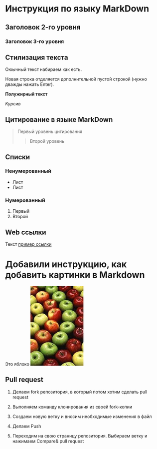 # Инструкция по языку MarkDown

## Заголовок 2-го уровня

### Заголовок 3-го уровня

## Стилизация текста

Оюычный текст набираем как есть.

Новая строка отделяется дополнительной пустой строкой (нужно дважды нажать Enter).

**Полужирный текст**

*Курсив*

## Цитирование в языке MarkDown

> Первый уровень цитирования
>
>> Второй уровень

## Списки

### Ненумерованный
* Лист
* Лист

### Нумерованный
1. Первый
2. Второй 

## Web ссылки

Текст [пример ссылки](http.example.com "Всплывающая подсказка")

# Добавили инструкцию, как добавить картинки в Markdown
Это яблоко
![Яблоко](apple.jpg)

## Pull request

1. Делаем fork репозитория, в который потом хотим сделать pull request

2. Выполняем команду клонирования из своей fork-копии

3. Создаем новую ветку и вносим необходимые изменения в файл

4. Делаем Push

5. Переходим на свою страницу репозитория. Выбираем ветку и нажимаем Compare& pull request